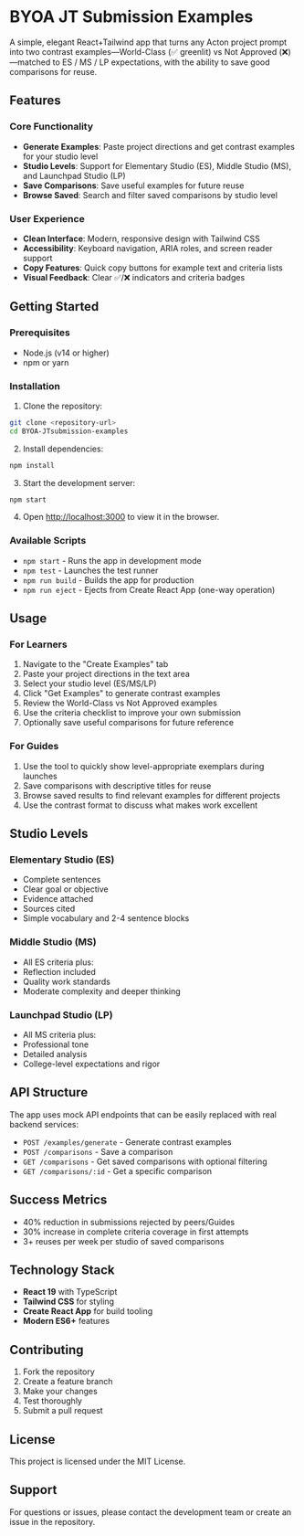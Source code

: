# BYOA JT Submission Examples

A simple, elegant React+Tailwind app that turns any Acton project prompt into two contrast examples—World-Class (✅ greenlit) vs Not Approved (❌)—matched to ES / MS / LP expectations, with the ability to save good comparisons for reuse.

## Features

### Core Functionality
- **Generate Examples**: Paste project directions and get contrast examples for your studio level
- **Studio Levels**: Support for Elementary Studio (ES), Middle Studio (MS), and Launchpad Studio (LP)
- **Save Comparisons**: Save useful examples for future reuse
- **Browse Saved**: Search and filter saved comparisons by studio level

### User Experience
- **Clean Interface**: Modern, responsive design with Tailwind CSS
- **Accessibility**: Keyboard navigation, ARIA roles, and screen reader support
- **Copy Features**: Quick copy buttons for example text and criteria lists
- **Visual Feedback**: Clear ✅/❌ indicators and criteria badges

## Getting Started

### Prerequisites
- Node.js (v14 or higher)
- npm or yarn

### Installation

1. Clone the repository:
```bash
git clone <repository-url>
cd BYOA-JTsubmission-examples
```

2. Install dependencies:
```bash
npm install
```

3. Start the development server:
```bash
npm start
```

4. Open [http://localhost:3000](http://localhost:3000) to view it in the browser.

### Available Scripts

- `npm start` - Runs the app in development mode
- `npm test` - Launches the test runner
- `npm run build` - Builds the app for production
- `npm run eject` - Ejects from Create React App (one-way operation)

## Usage

### For Learners
1. Navigate to the "Create Examples" tab
2. Paste your project directions in the text area
3. Select your studio level (ES/MS/LP)
4. Click "Get Examples" to generate contrast examples
5. Review the World-Class vs Not Approved examples
6. Use the criteria checklist to improve your own submission
7. Optionally save useful comparisons for future reference

### For Guides
1. Use the tool to quickly show level-appropriate exemplars during launches
2. Save comparisons with descriptive titles for reuse
3. Browse saved results to find relevant examples for different projects
4. Use the contrast format to discuss what makes work excellent

## Studio Levels

### Elementary Studio (ES)
- Complete sentences
- Clear goal or objective
- Evidence attached
- Sources cited
- Simple vocabulary and 2-4 sentence blocks

### Middle Studio (MS)
- All ES criteria plus:
- Reflection included
- Quality work standards
- Moderate complexity and deeper thinking

### Launchpad Studio (LP)
- All MS criteria plus:
- Professional tone
- Detailed analysis
- College-level expectations and rigor

## API Structure

The app uses mock API endpoints that can be easily replaced with real backend services:

- `POST /examples/generate` - Generate contrast examples
- `POST /comparisons` - Save a comparison
- `GET /comparisons` - Get saved comparisons with optional filtering
- `GET /comparisons/:id` - Get a specific comparison

## Success Metrics

- 40% reduction in submissions rejected by peers/Guides
- 30% increase in complete criteria coverage in first attempts
- 3+ reuses per week per studio of saved comparisons

## Technology Stack

- **React 19** with TypeScript
- **Tailwind CSS** for styling
- **Create React App** for build tooling
- **Modern ES6+** features

## Contributing

1. Fork the repository
2. Create a feature branch
3. Make your changes
4. Test thoroughly
5. Submit a pull request

## License

This project is licensed under the MIT License.

## Support

For questions or issues, please contact the development team or create an issue in the repository.